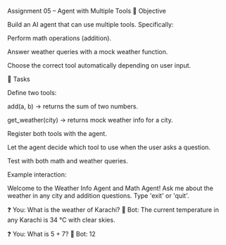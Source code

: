 Assignment 05 – Agent with Multiple Tools
🎯 Objective

Build an AI agent that can use multiple tools. Specifically:

Perform math operations (addition).

Answer weather queries with a mock weather function.

Choose the correct tool automatically depending on user input.


📝 Tasks

Define two tools:

add(a, b) → returns the sum of two numbers.

get_weather(city) → returns mock weather info for a city.

Register both tools with the agent.

Let the agent decide which tool to use when the user asks a question.

Test with both math and weather queries.


Example interaction:

  Welcome to the Weather Info Agent and Math Agent!
Ask me about the weather in any city and addition questions. Type 'exit' or 'quit'.

❓ You: What is the weather of Karachi?
🤖 Bot: The current temperature in any Karachi is 34 ℃ with clear skies.

❓ You: What is 5 + 7?
🤖 Bot: 12
